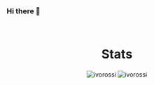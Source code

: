 ### Hi there 👋

</br><h1 align="center">Stats</h1>

<p align="center">
  <img align="center" src="https://github-readme-stats.vercel.app/api/top-langs/?username=ivorossi&layout=compact&hide=shell,css&theme=vision-friendly-dark" alt="ivorossi" />
  <img align="center"src="https://github-readme-stats.vercel.app/api?username=ivorossi&show_icons=true&hide=contribs&theme=vision-friendly-dark" alt="ivorossi" />
</p>
